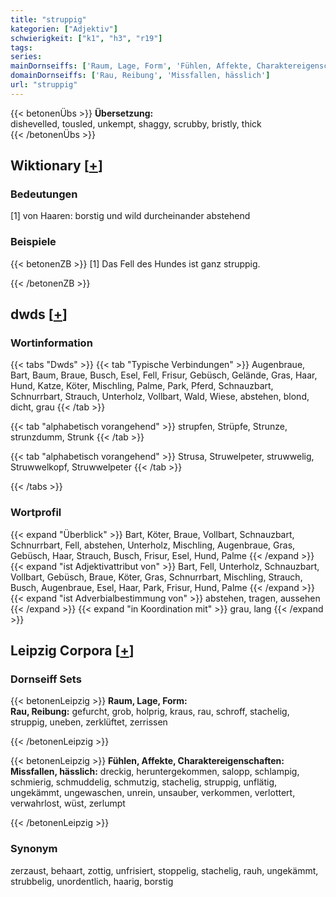 ```yaml
---
title: "struppig"
kategorien: ["Adjektiv"]
schwierigkeit: ["k1", "h3", "r19"]
tags:
series:
mainDornseiffs: ['Raum, Lage, Form', 'Fühlen, Affekte, Charaktereigenschaften']
domainDornseiffs: ['Rau, Reibung', 'Missfallen, hässlich']
url: "struppig"
---
```


{{< betonenÜbs >}}
**Übersetzung:**  
dishevelled, tousled, unkempt, shaggy, scrubby, bristly, thick  
{{< /betonenÜbs >}}

## Wiktionary [[+](https://de.wiktionary.org/wiki/struppig)]

### Bedeutungen
[1] von Haaren: borstig und wild durcheinander abstehend  

### Beispiele
{{< betonenZB >}}
[1] Das Fell des Hundes ist ganz struppig.  

{{< /betonenZB >}}


## dwds [[+](https://www.dwds.de/wb/struppig)]

### Wortinformation
{{< tabs "Dwds" >}}
{{< tab "Typische Verbindungen" >}}
Augenbraue, Bart, Baum, Braue, Busch, Esel, Fell, Frisur, Gebüsch, Gelände, Gras, Haar, Hund, Katze, Köter, Mischling, Palme, Park, Pferd, Schnauzbart, Schnurrbart, Strauch, Unterholz, Vollbart, Wald, Wiese, abstehen, blond, dicht, grau
{{< /tab >}}

{{< tab "alphabetisch vorangehend" >}}
strupfen, Strüpfe, Strunze, strunzdumm, Strunk
{{< /tab >}}

{{< tab "alphabetisch vorangehend" >}}
Strusa, Struwelpeter, struwwelig, Struwwelkopf, Struwwelpeter
{{< /tab >}}

{{< /tabs >}}

### Wortprofil
{{< expand "Überblick" >}} Bart, Köter, Braue, Vollbart, Schnauzbart, Schnurrbart, Fell, abstehen, Unterholz, Mischling, Augenbraue, Gras, Gebüsch, Haar, Strauch, Busch, Frisur, Esel, Hund, Palme {{< /expand >}}
{{< expand "ist Adjektivattribut von" >}} Bart, Fell, Unterholz, Schnauzbart, Vollbart, Gebüsch, Braue, Köter, Gras, Schnurrbart, Mischling, Strauch, Busch, Augenbraue, Esel, Haar, Park, Frisur, Hund, Palme {{< /expand >}}
{{< expand "ist Adverbialbestimmung von" >}} abstehen, tragen, aussehen {{< /expand >}}
{{< expand "in Koordination mit" >}} grau, lang {{< /expand >}}

## Leipzig Corpora [[+](https://corpora.uni-leipzig.de/en/res?word=struppig&corpusId=deu_newscrawl-public_2018)]

### Dornseiff Sets
{{< betonenLeipzig >}}
**Raum, Lage, Form:**  
**Rau, Reibung:** gefurcht, grob, holprig, kraus, rau, schroff, stachelig, struppig, uneben, zerklüftet, zerrissen  

{{< /betonenLeipzig >}}


{{< betonenLeipzig >}}
**Fühlen, Affekte, Charaktereigenschaften:**  
**Missfallen, hässlich:** dreckig, heruntergekommen, salopp, schlampig, schmierig, schmuddelig, schmutzig, stachelig, struppig, unflätig, ungekämmt, ungewaschen, unrein, unsauber, verkommen, verlottert, verwahrlost, wüst, zerlumpt  

{{< /betonenLeipzig >}}

### Synonym
zerzaust, behaart, zottig, unfrisiert, stoppelig, stachelig, rauh, ungekämmt, strubbelig, unordentlich, haarig, borstig

